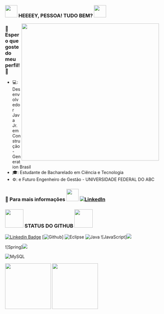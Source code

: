 ### <img src="https://media.giphy.com/media/SUDr9512mOzZrAbMcv/giphy.gif" width="40px"> HEEEEY, PESSOA! TUDO BEM? <img src="https://media.giphy.com/media/2dfecZTlVPrr8Q72MW/giphy.gif" width="40px">
<img align="right" width="450px" src="https://github.com/nicolasfvasconcelos/nicolasfvasconcelos/blob/main/passarinho.gif">

### 🤘 Espero que goste do meu perfil! 🤘 

- 💻: Desenvolvedor Java Jr. em Construção - Generation Brasil 
- 🎓: Estudante de Bacharelado em Ciência e Tecnologia
- ⚙️: e Futuro Engenheiro de Gestão - UNIVERSIDADE FEDERAL DO ABC

### 🔗 Para mais informações <img src="https://media.giphy.com/media/SUDr9512mOzZrAbMcv/giphy.gif" width="40px"> <a href="https://www.linkedin.com/in/nicolas-f-vasconcelos/"><img src="https://img.shields.io/badge/LinkedIn-%230077B5.svg?&style=flat-square&logo=linkedin&logoColor=white" alt="LinkedIn"> </a>

### <img src="https://media.giphy.com/media/xl1wJfNsy2mwjCi38I/giphy.gif" width="60px">   STATUS DO GITHUB  <img src="https://media.giphy.com/media/xl1wJfNsy2mwjCi38I/giphy.gif" width="60px">

[![Linkedin Badge](https://img.shields.io/badge/LinkedIn-0077B5?style=for-the-badge&logo=linkedin&logoColor=white)](https://www.linkedin.com/in/nicolas-f-vasconcelos/)
[![Github](https://img.shields.io/badge/GitHub-100000?style=for-the-badge&logo=github&logoColor=white)]
![Eclipse](https://camo.githubusercontent.com/5395fa328395998163ba3ae03e20eb6cd633c2535f4149cc6b2f5fa40113ecaf/68747470733a2f2f696d672e736869656c64732e696f2f62616467652f2d45636c697073652d3243323235353f7374796c653d666c61742d737175617265266c6f676f3d65636c69707365266c6f676f436f6c6f723d7768697465)
![Java](https://camo.githubusercontent.com/771cc18a712bf9edb0925a86164c34b0d803c4d9177dd4467eff7b777109c723/68747470733a2f2f696d672e736869656c64732e696f2f62616467652f4a6176612d4544384230303f7374796c653d666f722d7468652d6261646765266c6f676f3d6a617661266c6f676f436f6c6f723d7768697465)
![JavaScript]<img src="https://img.shields.io/badge/JavaScript-F7DF1E?style=for-the-badge&logo=javascript&logoColor=black"></img>

![Spring]<img src="https://img.shields.io/badge/Spring-6DB33F?style=for-the-badge&logo=spring&logoColor=white"></img>

![MySQL](https://camo.githubusercontent.com/988b23566a8e239f9717abbed64d36834115c8a8c7082a71c358e04f47f8398c/68747470733a2f2f696d672e736869656c64732e696f2f62616467652f4d7953514c2d3030303030463f7374796c653d666f722d7468652d6261646765266c6f676f3d6d7973716c266c6f676f436f6c6f723d7768697465)



<div align="left">
<img height="150em" src="https://github-readme-stats.vercel.app/api/top-langs/?username=nicolasfvasconcelos&exclude_repo=KNN-Image-Classification&show_icons=true&hide_border=true&layout=compact&langs_count=8&theme=tokyonight"/>	
<img height="150em" src="https://github-readme-stats.vercel.app/api?username=NicolasFVasconcelos&show_icons=true&hide_border=true&count_private=true&include_all_commits=true&theme=tokyonight" />
</div>	
